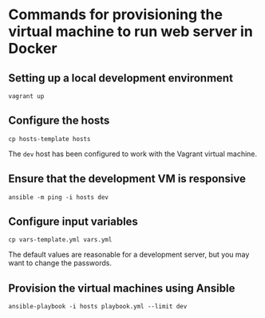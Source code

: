 # Commands for provisioning the virtual machine to run web server in Docker

## Setting up a local development environment

```
vagrant up
```

## Configure the hosts

```
cp hosts-template hosts
```

The ``dev`` host has been configured to work with the Vagrant virtual machine.


## Ensure that the development VM is responsive

```
ansible -m ping -i hosts dev
```

## Configure input variables

```
cp vars-template.yml vars.yml
```

The default values are reasonable for a development server, but you may want to
change the passwords.


## Provision the virtual machines using Ansible

```
ansible-playbook -i hosts playbook.yml --limit dev
```
